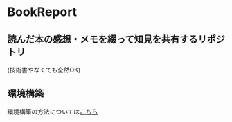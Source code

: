 # BookReport

## 読んだ本の感想・メモを綴って知見を共有するリポジトリ
(技術書やなくても全然OK)

## 環境構築
環境構築の方法については[こちら](https://mouriman2.github.io/BookReport/mouri/tech/gitbook.html)